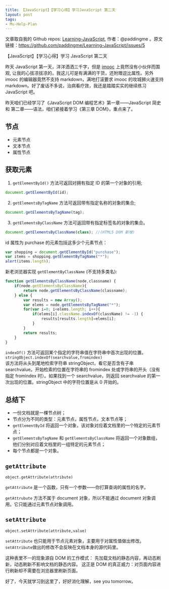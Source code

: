 ```yaml
---
title: 【JavaScript】【学习心得】学习JavaScript 第二天
layout: post
tags:
- Mu-Help-Plan
---
```



 文章取自我的 Github  repos: [Learning-JavaScript](https://github.com/paddingme/Learning-JavaScript), 作者：@paddingme 。原文链接：https://github.com/paddingme/Learning-JavaScript/issues/5

【JavaScript】【学习心得】学习 JavaScript 第二天

昨天 JavaScript 第一天，洋洋洒洒三千字，但是 [imooc](http://www.imooc.com/wenda/detail/235627) 上竟然没有小伙伴而围观, 让我的心拔凉拔凉的，我这儿可是有满满的干货，还附赠逗比属性。另外 imooc 的编辑器竟然不支持 markdown，满地打滚要求 imooc 的攻城狮火速支持 markdown。好了废话不多说，治病看疗效，我还是踏踏实实的继续练习 JavaScript 吧。

昨天咱们已经学习了《JavaScript DOM 编程艺术》第一章——JavaScript 简史 和 第二章——语法，咱们紧接着学习《第三章 DOM》，重点来了。

## 节点
 - 元素节点
 - 文本节点
 - 属性节点

## 获取元素

1. `getElementById()` 方法可返回对拥有指定 ID 的第一个对象的引用;

 ```javascript
 document.getElementById(id);
 ```

2. `getElementsByTagName` 方法可返回带有指定名称的对象的集合;

 ```javascript
 document.getElementsByTagName(tag);
 ```

3. `getElementsByClassName` 方法可返回带有指定标签名的对象的集合。

 ```javascript
 document.getElementsByClassName(class); //(HTML5 DOM 新增)
 ```


id 属性为 purchase 的元素包括这多少个元素节点：

```javascript
var shopping = document.getElementById("purchase");
var items = shopping.getElementByTagName("*");
alert(items.length);
```

新老浏览器实现 `getElementByClassName` (不支持多类名):

```javascript
function getElementsByClassName(node,classname) {
    if(node.getElementsByClassName){
        return node.getElementsByClassName(classname);
    } else {
        var results = new Array();
        var elems = node.getElementsByTagName("*");
        for(var i=0; i<elems.length; i++){
            if(elems[i].className.indexOf(className) != -1) {
                results[results.length]=elems[i];
            }
        }
        return results;
    }
}
```

`indexOf()` 方法可返回某个指定的字符串值在字符串中首次出现的位置。  
`stringObject.indexOf(searchvalue,fromindex)`  
该方法将从头到尾地检索字符串 stringObject，看它是否含有子串 searchvalue。开始检索的位置在字符串的 fromindex 处或字符串的开头（没有指定 fromindex 时）。如果找到一个 searchvalue，则返回 searchvalue 的第一次出现的位置。stringObject 中的字符位置是从 0 开始的。


## 总结下
- 一份文档就是一棵节点树；
- 节点分为不同的类型：元素节点，属性节点，文本节点等；
- `getElementById` 将返回一个对象，该对象对应着文档里的一个特定的元素节点；
- `getElementsByTagName` 和 `getElementsByClassName` 将返回一个对象数组，他们分别对应着文档里的一组特定的元素节点；
- 每个节点都是一个对象。

## `getAttribute`

`object.getAttribute(attribute)`

`getAttribute` 是一个函数，只有一个参数——你打算查询的属性的名字。

`getAttrubute` 方法不属于 document 对象，所以不能通过 document 对象调用。它只能通过元素节点对象调用。

## `setAttribute`

`object.setAttribute(attribute,value)`

`setAttribute` 也只能用于节点元素对象，主要用于对属性值做出修改。`setAttribute`做出的修改不会反映在文档本身的源代码里。

这种表里不一的现象源自 DOM 的工作模式： 先加载文档的静态内容，再动态刷新，动态刷新不影响文档的静态内容。 这正是 DOM 的真正威力：对页面内容进行刷新却不需要在浏览器里刷新页面。

好了，今天就学习到这里了，好好消化理解，see you tomorrow。

